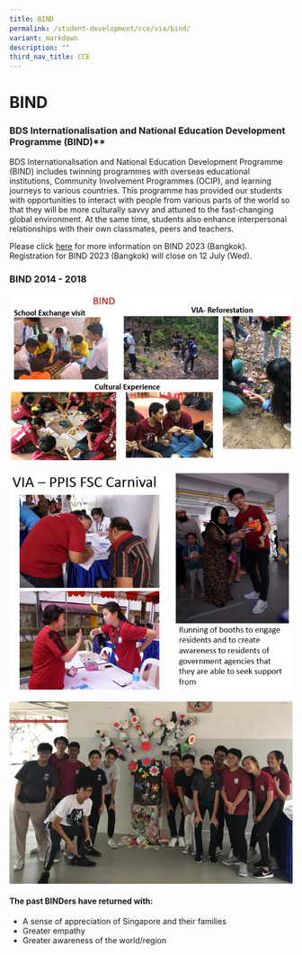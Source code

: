 ```yaml
---
title: BIND
permalink: /student-development/cce/via/bind/
variant: markdown
description: ""
third_nav_title: CCE
---
```

BIND
====

###  BDS Internationalisation and National Education Development Programme (BIND)**


BDS Internationalisation and National Education Development Programme (BIND) includes twinning programmes with overseas educational institutions, Community Involvement Programmes (OCIP), and learning journeys to various countries. This programme has provided our students with opportunities to interact with people from various parts of the world so that they will be more culturally savvy and attuned to the fast-changing global environment. At the same time, students also enhance interpersonal relationships with their own classmates, peers and teachers.

Please click [here](https://for.edu.sg/bindbkkbriefing280623) for more information on BIND 2023 (Bangkok). Registration for BIND 2023 (Bangkok) will close on 12 July (Wed).


### BIND 2014 - 2018

![BIND](/images/BIND2018.png)

![VIA](/images/VIA.png)

![VIA](/images/VIA2.png)

#### The past BINDers have returned with:

*   A sense of appreciation of Singapore and their families
*   Greater empathy
*   Greater awareness of the world/region